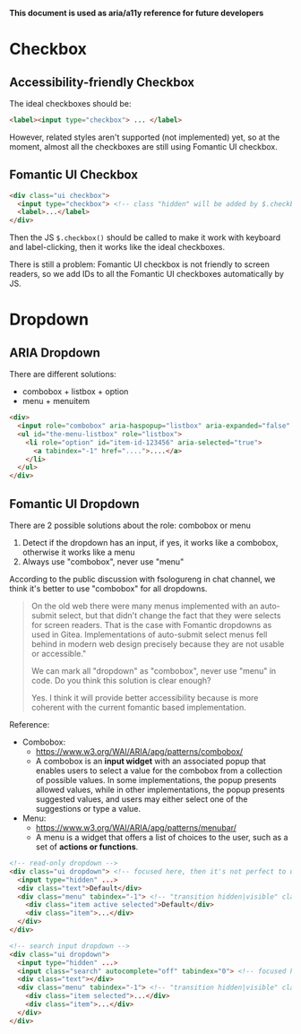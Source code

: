**This document is used as aria/a11y reference for future developers**

# Checkbox

## Accessibility-friendly Checkbox

The ideal checkboxes should be:

```html
<label><input type="checkbox"> ... </label>
```

However, related styles aren't supported (not implemented) yet, so at the moment, almost all the checkboxes are still using Fomantic UI checkbox.

## Fomantic UI Checkbox

```html
<div class="ui checkbox">
  <input type="checkbox"> <!-- class "hidden" will be added by $.checkbox() -->
  <label>...</label>
</div>
```

Then the JS `$.checkbox()` should be called to make it work with keyboard and label-clicking, then it works like the ideal checkboxes.

There is still a problem: Fomantic UI checkbox is not friendly to screen readers, so we add IDs to all the Fomantic UI checkboxes automatically by JS.

# Dropdown

## ARIA Dropdown

There are different solutions:

* combobox + listbox + option
* menu + menuitem

```html
<div>
  <input role="combobox" aria-haspopup="listbox" aria-expanded="false" aria-controls="the-menu-listbox" aria-activedescendant="item-id-123456">
  <ul id="the-menu-listbox" role="listbox">
    <li role="option" id="item-id-123456" aria-selected="true">
      <a tabindex="-1" href="....">....</a>
    </li>
  </ul>
</div>
```


## Fomantic UI Dropdown

There are 2 possible solutions about the role: combobox or menu

1. Detect if the dropdown has an input, if yes, it works like a combobox, otherwise it works like a menu
2. Always use "combobox", never use "menu"

According to the public discussion with fsologureng in chat channel, we think it's better to use "combobox" for all dropdowns.

> On the old web there were many menus implemented with an auto-submit select,
> but that didn't change the fact that they were selects for screen readers.
> That is the case with Fomantic dropdowns as used in Gitea.
> Implementations of auto-submit select menus fell behind in modern web design precisely because they are not usable or accessible."
>
> We can mark all "dropdown" as "combobox", never use "menu" in code. Do you think this solution is clear enough?
>
> Yes. I think it will provide better accessibility because is more coherent with the current fomantic based implementation.

Reference:

* Combobox:
  * https://www.w3.org/WAI/ARIA/apg/patterns/combobox/
  * A combobox is an **input widget** with an associated popup that enables users to select a value for the combobox from
    a collection of possible values. In some implementations, the popup presents allowed values, while in other implementations,
    the popup presents suggested values, and users may either select one of the suggestions or type a value.
* Menu:
  * https://www.w3.org/WAI/ARIA/apg/patterns/menubar/
  * A menu is a widget that offers a list of choices to the user, such as a set of **actions or functions**.

```html
<!-- read-only dropdown -->
<div class="ui dropdown"> <!-- focused here, then it's not perfect to use aria-activedescendant to point to the menu item -->
  <input type="hidden" ...>
  <div class="text">Default</div>
  <div class="menu" tabindex="-1"> <!-- "transition hidden|visible" classes will be added by $.dropdown() and when the dropdown is working -->
    <div class="item active selected">Default</div>
    <div class="item">...</div>
  </div>
</div>

<!-- search input dropdown -->
<div class="ui dropdown">
  <input type="hidden" ...>
  <input class="search" autocomplete="off" tabindex="0"> <!-- focused here -->
  <div class="text"></div>
  <div class="menu" tabindex="-1"> <!-- "transition hidden|visible" classes will be added by $.dropdown() and when the dropdown is working -->
    <div class="item selected">...</div>
    <div class="item">...</div>
  </div>
</div>
```
